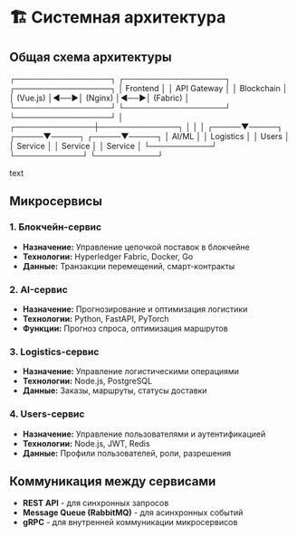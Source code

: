 # 🏗️ Системная архитектура

## Общая схема архитектуры
┌─────────────────┐ ┌──────────────────┐ ┌─────────────────┐
│ Frontend │ │ API Gateway │ │ Blockchain │
│ (Vue.js) │◄──►│ (Nginx) │◄──►│ (Fabric) │
└─────────────────┘ └──────────────────┘ └─────────────────┘
│
┌──────────────┼──────────────┐
│ │ │
┌─────▼─────┐ ┌─────▼─────┐ ┌─────▼─────┐
│ AI/ML │ │ Logistics │ │ Users │
│ Service │ │ Service │ │ Service │
└───────────┘ └────────────┘ └───────────┘

text

## Микросервисы

### 1. Блокчейн-сервис
- **Назначение:** Управление цепочкой поставок в блокчейне
- **Технологии:** Hyperledger Fabric, Docker, Go
- **Данные:** Транзакции перемещений, смарт-контракты

### 2. AI-сервис
- **Назначение:** Прогнозирование и оптимизация логистики
- **Технологии:** Python, FastAPI, PyTorch
- **Функции:** Прогноз спроса, оптимизация маршрутов

### 3. Logistics-сервис
- **Назначение:** Управление логистическими операциями
- **Технологии:** Node.js, PostgreSQL
- **Данные:** Заказы, маршруты, статусы доставки

### 4. Users-сервис
- **Назначение:** Управление пользователями и аутентификацией
- **Технологии:** Node.js, JWT, Redis
- **Данные:** Профили пользователей, роли, разрешения

## Коммуникация между сервисами

- **REST API** - для синхронных запросов
- **Message Queue (RabbitMQ)** - для асинхронных событий
- **gRPC** - для внутренней коммуникации микросервисов
